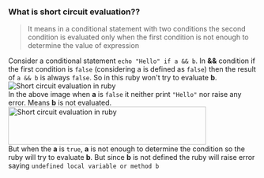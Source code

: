 ### What is short circuit evaluation??

> It means in a conditional statement with two conditions the second condition is evaluated only when the first condition is not enough to determine the value of expression

Consider a conditional statement `echo "Hello" if a && b`. In **&&** condition if the first condition is `false` (considering a is defined as `false`) then the result of `a && b` is always `false`. So in this ruby won't try to evaluate **b**.  
![Short circuit evaluation in ruby](/assets/images/2013/03/short-circuit-evaluation-in-ruby-1_zps82defa70.png)  
In the above image when **a** is `false` it neither print `"Hello"` nor raise any error. Means **b** is not evaluated.  
<img src="/assets/images/2013/03/short-circuit-evaluation-in-ruby-2_zpse3c5c6f6.png" alt="Short circuit evaluation in ruby" width="400" height="77" />  
But when the **a** is `true`, **a** is not enough to determine the condition so the ruby will try to evaluate **b**. But since **b** is not defined the ruby will raise error saying `undefined local variable or method b`
